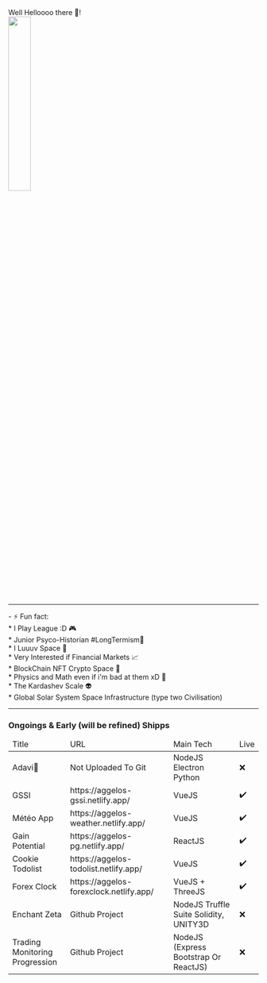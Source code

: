 <!DOCTYPE>
<html>
	<body container="fluid">
		<div class="row card">
    			<div>
				<span  style="text-align:center">Well Helloooo there 👋!</span>
				<br/>
				<img 	width="30%" 
					heigth="30%" 
					src="https://user-images.githubusercontent.com/107952919/208421355-5aec41cb-2456-4c7d-9b54-0bb6206e7f8a.jpg"/>
			</div>
			<hr/>
			<div
				- 🌱 I’m currently learning Mostly JavaScript/ NodeJS / Blockchain Tech Web3 / ReactJS / UNITY3D / Solidity ETH<br/>
				- ⚡ Fun fact: <br/>
						* I Play League :D 🎮<br/>
						* Junior Psyco-Historian #LongTermism🧙<br/>
						* I Luuuv Space  🌌<br/>
						* Very Interested if Financial Markets 📈<br/>
						* BlockChain NFT Crypto Space 📒<br/>
						* Physics and Math even if i'm bad at them xD 🔭<br/>
						* The Kardashev Scale 👽<br/>
						* Global Solar System Space Infrastructure (type two Civilisation)<br/>
			</div>
		</div>
	<hr>
	<h3>Ongoings & Early (will be refined) Shipps </h3>
		<div class="row card">
			<table>
				<thead>
					<tr><td>Title</td><td>URL</td> <td> Main Tech</td><td>Live</td></tr>
				</thead>
				<tbody>	
	<tr><td> Adavi💓	</td><td> Not Uploaded To Git </td> 	<td>NodeJS Electron Python</td>					<td> ❌ </td></tr>
	<tr><td> GSSI 		</td><td> https://aggelos-gssi.netlify.app/ </td> 	<td>VueJS</td>					<td> ✔️ </td></tr>
	<tr><td> Météo App 	</td><td> https://aggelos-weather.netlify.app/ </td> 	<td>VueJS</td>					<td> ✔️	</td> </tr>
	<tr><td> Gain Potential</td> <td> https://aggelos-pg.netlify.app/</td> 		<td>ReactJS</td>				<td> ✔️ </td></tr>
	<tr><td> Cookie Todolist</td><td> https://aggelos-todolist.netlify.app/ </td> 	<td>VueJS</td> 					<td> ✔️ </td></tr>
	<tr><td> Forex Clock</td>    <td> https://aggelos-forexclock.netlify.app/ </td> <td>VueJS + ThreeJS</td>			<td> ✔️ </td></tr>
	<tr><td> Enchant Zeta</td>    <td> Github Project </td> <td>NodeJS Truffle Suite Solidity, UNITY3D</td> 			<td> ❌ </td></tr>
	<tr><td> Trading Monitoring <br>Progression</td>    <td> Github Project </td> <td>NodeJS (Express Bootstrap Or ReactJS)</td> 	<td> ❌ </td></tr>
				</tbody>
			</table>
		</div>
  	</body>
</html>

